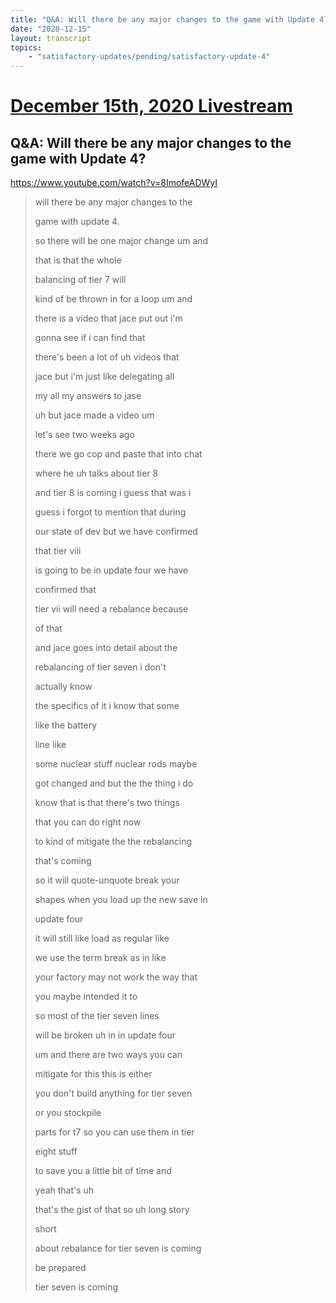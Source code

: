```yaml
---
title: "Q&A: Will there be any major changes to the game with Update 4?"
date: "2020-12-15"
layout: transcript
topics:
    - "satisfactory-updates/pending/satisfactory-update-4"
---
```

# [December 15th, 2020 Livestream](../2020-12-15.md)
## Q&A: Will there be any major changes to the game with Update 4?
https://www.youtube.com/watch?v=8ImofeADWyI
> will there be any major changes to the
> 
> game with update 4.
> 
> so there will be one major change um and
> 
> that is that the whole
> 
> balancing of tier 7 will
> 
> kind of be thrown in for a loop um and
> 
> there is a video that jace put out i'm
> 
> gonna see if i can find that
> 
> there's been a lot of uh videos that
> 
> jace but i'm just like delegating all
> 
> my all my answers to jase
> 
> uh but jace made a video um
> 
> let's see two weeks ago
> 
> there we go cop and paste that into chat
> 
> where he uh talks about tier 8
> 
> and tier 8 is coming i guess that was i
> 
> guess i forgot to mention that during
> 
> our state of dev but we have confirmed
> 
> that tier viii
> 
> is going to be in update four we have
> 
> confirmed that
> 
> tier vii will need a rebalance because
> 
> of that
> 
> and jace goes into detail about the
> 
> rebalancing of tier seven i don't
> 
> actually know
> 
> the specifics of it i know that some
> 
> like the battery
> 
> line like
> 
> some nuclear stuff nuclear rods maybe
> 
> got changed and but the the thing i do
> 
> know that is that there's two things
> 
> that you can do right now
> 
> to kind of mitigate the the rebalancing
> 
> that's coming
> 
> so it will quote-unquote break your
> 
> shapes when you load up the new save in
> 
> update four
> 
> it will still like load as regular like
> 
> we use the term break as in like
> 
> your factory may not work the way that
> 
> you maybe intended it to
> 
> so most of the tier seven lines
> 
> will be broken uh in in update four
> 
> um and there are two ways you can
> 
> mitigate for this this is either
> 
> you don't build anything for tier seven
> 
> or you stockpile
> 
> parts for t7 so you can use them in tier
> 
> eight stuff
> 
> to save you a little bit of time and
> 
> yeah that's uh
> 
> that's the gist of that so uh long story
> 
> short
> 
> about rebalance for tier seven is coming
> 
> be prepared
> 
> tier seven is coming
> 
